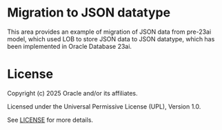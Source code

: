# Migration to JSON datatype

This area provides an example of migration of JSON data from pre-23ai model, which used LOB to store JSON data to JSON datatype, which has been implemented in Oracle Database 23ai.

# License

Copyright (c) 2025 Oracle and/or its affiliates.

Licensed under the Universal Permissive License (UPL), Version 1.0.

See [LICENSE](https://github.com/oracle-devrel/technology-engineering/blob/main/LICENSE) for more details.
